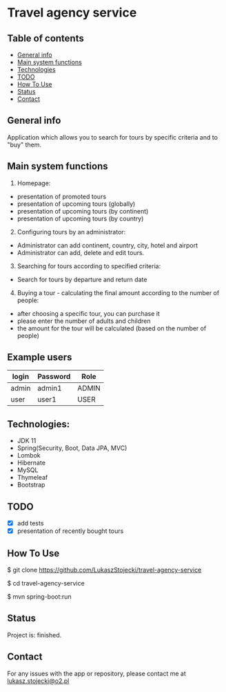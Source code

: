 # Travel agency service

## Table of contents
* [General info](#General-info)
* [Main system functions](#Main-system-functions)
* [Technologies](#Technologies)
* [TODO](#TODO)
* [How To Use](#How-To-Use)
* [Status](#status)
* [Contact](#contact)

## General info

Application which allows you to search for tours by specific criteria and to "buy" them.

## Main system functions

 1. Homepage:
  * presentation of promoted tours
  * presentation of upcoming tours (globally)
  * presentation of upcoming tours (by continent)
  * presentation of upcoming tours (by country)

2. Configuring tours by an administrator: 
  * Administrator can add continent, country, city, hotel and airport
  * Administrator can add, delete and edit tours.

3. Searching for tours according to specified criteria:
  * Search for tours by departure and return date

4. Buying a tour - calculating the final amount according to the number of people:
  * after choosing a specific tour, you can purchase it
  * please enter the number of adults and children
  * the amount for the tour will be calculated (based on the number of people)

## Example users

  | login  | Password |  Role |
  | ------ | -------- | ----- |
  | admin  |  admin1  | ADMIN |
  | user   |  user1   | USER  |
## Technologies:

 * JDK 11
 * Spring(Security, Boot, Data JPA, MVC)
 * Lombok
 * Hibernate
 * MySQL
 * Thymeleaf
 * Bootstrap

## TODO
 * [X] add tests
 * [X] presentation of recently bought tours

## How To Use
 $ git clone https://github.com/LukaszStojecki/travel-agency-service

 $ cd travel-agency-service

 $ mvn spring-boot:run

## Status
Project is: finished.

## Contact

For any issues with the app or repository, please contact me at lukasz.stojecki@o2.pl
